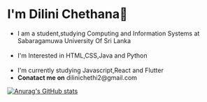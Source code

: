   <b> <h1> I'm Dilini Chethana👋</h1></b>
 <ul><li>I am a student,studying Computing and Information Systems at Sabaragamuwa University Of Sri Lanka<br><br></li>
<li> I'm Interested in HTML,CSS,Java and Python<br><br></li>
<li>I'm currently studying Javascript,React and Flutter</li>
<li><b>Conatact me on</b> dilinichethi2@gmail.com</li></ul>
 
[![Anurag's GitHub stats](https://github-readme-stats.vercel.app/api?username=DiliniChethana)](https://github.com/DiliniChethana/github-readme-stats)
